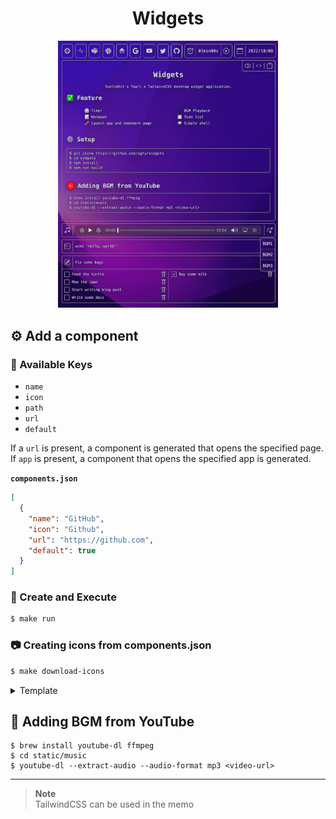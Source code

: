 <h1 align="center">Widgets</h1>

<div align="center">
  <img src="./static/img.png" width="70%" />
</div>

## ⚙️ Add a component

### 🔑 Available Keys

- `name`
- `icon`
- `path`
- `url`
- `default`

If a `url` is present, a component is generated that opens the specified page.<br />
If `app` is present, a component that opens the specified app is generated.

**`components.json`**

```json
[
  {
    "name": "GitHub",
    "icon": "Github",
    "url": "https://github.com",
    "default": true
  }
]
```

### 🤖 Create and Execute

```zsh
$ make run
```

### 📷 Creating icons from components.json

```zsh
$ make download-icons
```

<details>
  <summary>Template</summary>

```json
{
  "name": "",
  "icon": "",
  "url": "",
  "path": "",
  "default": true
}
```

</details>

## 🎵 Adding BGM from YouTube

```
$ brew install youtube-dl ffmpeg
$ cd static/music
$ youtube-dl --extract-audio --audio-format mp3 <video-url>
```

---

> **Note**<br />
> TailwindCSS can be used in the memo
